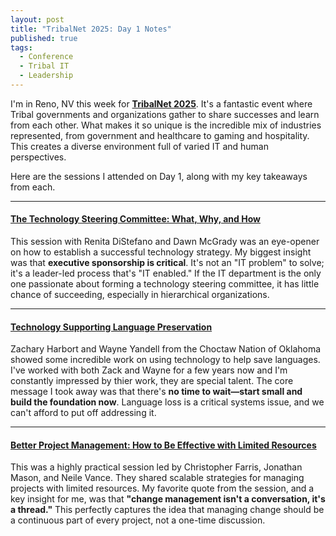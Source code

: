 ```yaml
---
layout: post
title: "TribalNet 2025: Day 1 Notes"
published: true
tags:
  - Conference
  - Tribal IT
  - Leadership
---
```


I'm in Reno, NV this week for
**[TribalNet 2025](https://tribalhub.com/events/tribalnet-conferences/2025-tribalnet-conference-tradeshow/)**.
It's a fantastic event where Tribal governments and organizations 
gather to share successes and learn from each other. What makes it so unique is the incredible mix of industries represented, from 
government and healthcare to gaming and hospitality. This creates a diverse environment full of varied IT and human perspectives.

Here are the sessions I attended on Day 1, along with my key takeaways from each.

---

#### [The Technology Steering Committee: What, Why, and How](https://tribalhub.com/events/tribalnet-conferences/2025-tribalnet-conference-tradeshow/agenda/#event_session_32981)

This session with Renita DiStefano and Dawn McGrady was an eye-opener on how to establish a successful technology strategy. 
My biggest insight was that **executive sponsorship is critical**. It's not an "IT problem" to solve; it's a leader-led process 
that's "IT enabled." If the IT department is the only one passionate about forming a technology steering committee, it has little 
chance of succeeding, especially in hierarchical organizations.

---

#### [Technology Supporting Language Preservation](https://tribalhub.com/events/tribalnet-conferences/2025-tribalnet-conference-tradeshow/agenda/#event_session_32986)

Zachary Harbort and Wayne Yandell from the Choctaw Nation of Oklahoma showed some incredible work on using technology to help save languages. I've worked
with both Zack and Wayne for a few years now and I'm constantly impressed by thier work, they are special talent.
The core message I took away was that there's **no time to wait—start small and build the foundation now**. Language loss is 
a critical systems issue, and we can't afford to put off addressing it.

---

#### [Better Project Management: How to Be Effective with Limited Resources](https://tribalhub.com/events/tribalnet-conferences/2025-tribalnet-conference-tradeshow/agenda/#event_session_32991)

This was a highly practical session led by Christopher Farris, Jonathan Mason, and Neile Vance. They shared scalable strategies 
for managing projects with limited resources. My favorite quote from the session, and a key insight for me, was that **"change management 
isn't a conversation, it's a thread."** This perfectly captures the idea that managing change should be a continuous part of every project, 
not a one-time discussion.
